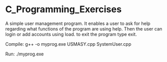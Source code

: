 # C_Programming_Exercises
A simple user management program. It enables a user to ask for help regarding what functions of the program are using help.
Then the user can login or add accounts using load. to exit the program type exit.

Compile: g++ -o myprog.exe USMASY.cpp SystemUser.cpp

Run: ./myprog.exe
